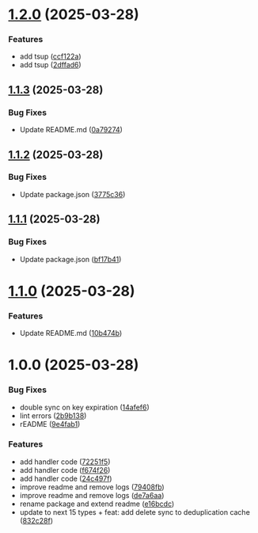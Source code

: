 # [1.2.0](https://github.com/trieb-work/nextjs-turbo-redis-cache/compare/v1.1.3...v1.2.0) (2025-03-28)


### Features

* add tsup ([ccf122a](https://github.com/trieb-work/nextjs-turbo-redis-cache/commit/ccf122a243fade016b6b2d544acec4098222becd))
* add tsup ([2dffad6](https://github.com/trieb-work/nextjs-turbo-redis-cache/commit/2dffad68401bc273cf81a0a0d06446d34b574a5e))

## [1.1.3](https://github.com/trieb-work/nextjs-turbo-redis-cache/compare/v1.1.2...v1.1.3) (2025-03-28)


### Bug Fixes

* Update README.md ([0a79274](https://github.com/trieb-work/nextjs-turbo-redis-cache/commit/0a79274e363856f07b1dce62ec74b54ad92a946e))

## [1.1.2](https://github.com/trieb-work/nextjs-turbo-redis-cache/compare/v1.1.1...v1.1.2) (2025-03-28)


### Bug Fixes

* Update package.json ([3775c36](https://github.com/trieb-work/nextjs-turbo-redis-cache/commit/3775c36f3c110686856f8644315ca6e02a3c483f))

## [1.1.1](https://github.com/trieb-work/nextjs-turbo-redis-cache/compare/v1.1.0...v1.1.1) (2025-03-28)


### Bug Fixes

* Update package.json ([bf17b41](https://github.com/trieb-work/nextjs-turbo-redis-cache/commit/bf17b4186c8b7d94be83c61b5d4f8622ac7cf7f0))

# [1.1.0](https://github.com/trieb-work/nextjs-turbo-redis-cache/compare/v1.0.0...v1.1.0) (2025-03-28)


### Features

* Update README.md ([10b474b](https://github.com/trieb-work/nextjs-turbo-redis-cache/commit/10b474b456803be924bf4170b6cda662827202c4))

# 1.0.0 (2025-03-28)


### Bug Fixes

* double sync on key expiration ([14afef6](https://github.com/trieb-work/nextjs-turbo-redis-cache/commit/14afef6b08e3399a2aa7d6cf42a4b9b7b5ea5d33))
* lint errors ([2b9b138](https://github.com/trieb-work/nextjs-turbo-redis-cache/commit/2b9b138759f5754577205b58a998cc034b3b0db5))
* rEADME ([9e4fab1](https://github.com/trieb-work/nextjs-turbo-redis-cache/commit/9e4fab163002c34e8077285064c24ee05ba92bac))


### Features

* add handler code ([72251f5](https://github.com/trieb-work/nextjs-turbo-redis-cache/commit/72251f58446ec6fb3819ea0bdd67fc012e8a5c38))
* add handler code ([f674f26](https://github.com/trieb-work/nextjs-turbo-redis-cache/commit/f674f262f292e47fd228a827590e8dc10391e5cb))
* add handler code ([24c497f](https://github.com/trieb-work/nextjs-turbo-redis-cache/commit/24c497f1d67898e64528105c61a90b00f55ba02a))
* improve readme and remove logs ([79408fb](https://github.com/trieb-work/nextjs-turbo-redis-cache/commit/79408fbd488db11fcc7472b690f1fff237816da8))
* improve readme and remove logs ([de7a6aa](https://github.com/trieb-work/nextjs-turbo-redis-cache/commit/de7a6aa735d6295299d3a5d41d0fd00d64ac6f89))
* rename package and extend readme ([e16bcdc](https://github.com/trieb-work/nextjs-turbo-redis-cache/commit/e16bcdc6329ee913e1794f2bce05e1e88a08d91b))
* update to next 15 types + feat: add delete sync to deduplication cache ([832c28f](https://github.com/trieb-work/nextjs-turbo-redis-cache/commit/832c28f1fe0831b87790c2d60e33b314be0adf58))
